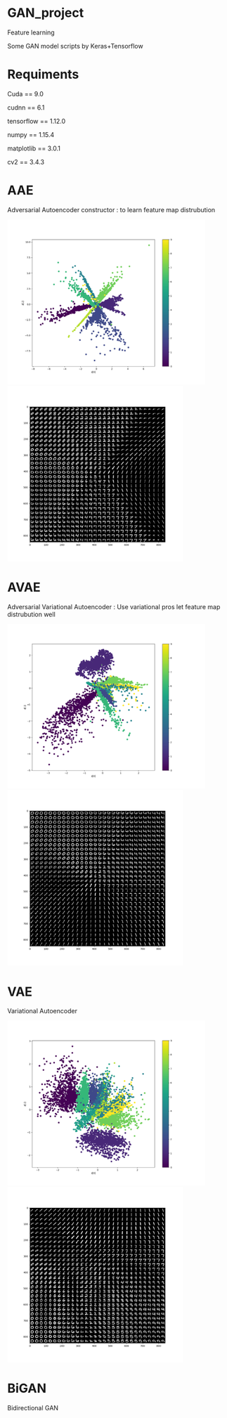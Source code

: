 # GAN_project
Feature learning


Some GAN model scripts by Keras+Tensorflow

# Requiments

Cuda       == 9.0

cudnn      == 6.1

tensorflow == 1.12.0

numpy      == 1.15.4

matplotlib == 3.0.1

cv2        == 3.4.3

# AAE

Adversarial Autoencoder constructor : to learn feature map distrubution

<p float="left">
  <img src="https://github.com/kent00714/GAN_project/blob/master/AAE/test_feature.png" width="450" title="Feature_map" />
  <img src="https://github.com/kent00714/GAN_project/blob/master/AAE/reconstruction.png" width="400" title="Reconstruction" /> 
</p>

# AVAE

Adversarial Variational Autoencoder : Use variational pros let feature map distrubution well

<p float="left">
  <img src="https://github.com/kent00714/GAN_project/blob/master/AVAE/test_feature.png" width="450" title="Feature_map" />
  <img src="https://github.com/kent00714/GAN_project/blob/master/AVAE/reconstruction.png" width="400" title="Reconstruction" /> 
</p>
                                                                                                                            
                                                                                                                            
# VAE

Variational Autoencoder

<p float="left">
  <img src="https://github.com/kent00714/GAN_project/blob/master/VAE/test_feature.png" width="450" title="Feature_map" />
  <img src="https://github.com/kent00714/GAN_project/blob/master/VAE/reconstruction.png" width="400" title="Reconstruction" /> 
</p>
      
# BiGAN

Bidirectional GAN
